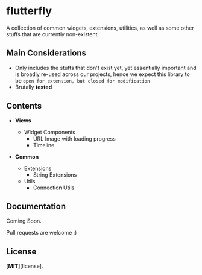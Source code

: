 # flutterfly

A collection of common widgets, extensions, utilities, as well as some other stuffs that are currently non-existent.

## Main Considerations

- Only includes the stuffs that don't exist yet, yet essentially important and is broadly re-used across our projects, hence we expect this library to be `open for extension, but closed for modification`
- Brutally **tested**

## Contents

- **Views**

  - Widget Components
    - URL Image with loading progress
    - Timeline

- **Common**

  - Extensions
    - String Extensions
  - Utils
    - Connection Utils

## Documentation

Coming Soon.

Pull requests are welcome :)

## License

[**MIT**][license].
